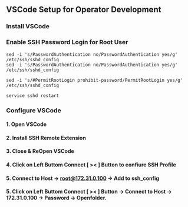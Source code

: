 ## VSCode Setup for Operator Development

### Install VSCode

### Enable SSH Password Login for Root User
```
sed -i 's/PasswordAuthentication no/PasswordAuthentication yes/g' /etc/ssh/sshd_config
sed -i 's/PasswordAuthentication no/PasswordAuthentication yes/g' /etc/ssh/sshd_config

sed -i 's/#PermitRootLogin prohibit-password/PermitRootLogin yes/g' /etc/ssh/sshd_config

service sshd restart
```

### Configure VSCode

#### 1. Open VSCode 
#### 2. Install SSH Remote Extension
#### 3. Close & ReOpen VSCode 
#### 4. Click on Left Buttom Connect [ >< ] Button to confiure SSH Profile

#### 5. Connect to Host -> root@172.31.0.100 -> Add to ssh_config 
#### 5. Click on Left Buttom Connect [ >< ] Button -> Connect to Host -> 172.31.0.100 -> Password -> Openfolder. 